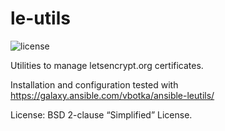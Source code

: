 le-utils
========
![license](https://img.shields.io/badge/license-BSD-red.svg)

Utilities to manage letsencrypt.org certificates.

Installation and configuration tested with https://galaxy.ansible.com/vbotka/ansible-leutils/

License: BSD 2-clause “Simplified” License.

